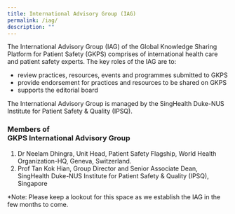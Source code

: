 ```yaml
---
title: International Advisory Group (IAG)
permalink: /iag/
description: ""
---
```

The International Advisory Group (IAG) of the Global Knowledge Sharing Platform for Patient Safety (GKPS) comprises of international health care and patient safety experts.  The key roles of the IAG are to:

* review practices, resources, events and programmes submitted to GKPS
* provide endorsement for practices and resources to be shared on GKPS
* supports the editorial board

The International Advisory Group is managed by the SingHealth Duke-NUS Institute for Patient Safety &amp; Quality (IPSQ). 

### Members of <br> GKPS International Advisory Group

1. Dr Neelam Dhingra, Unit Head, Patient Safety Flagship, World Health Organization-HQ, Geneva, Switzerland.
2. Prof Tan Kok Hian, Group Director and Senior Associate Dean, SingHealth Duke-NUS Institute for Patient Safety &amp; Quality (IPSQ), Singapore

*Note: Please keep a lookout for this space as we establish the IAG in the few months to come.